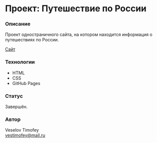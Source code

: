 # Проект: Путешествие по России

### Описание
Проект одностраничного сайта, на котором находится информация о путешествиях по России.

[Сайт](https://veselovtimofey.github.io/russian-travel/)

### Технологии
* HTML
* CSS
* GitHub Pages

### Статус
Завершён.

### Автор
Veselov Timofey <br />
vestimofey@mail.ru